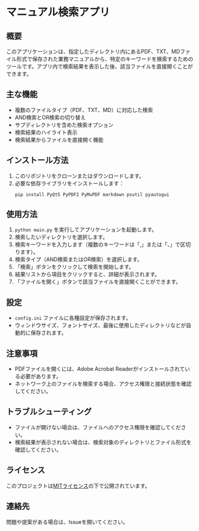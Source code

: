 # マニュアル検索アプリ

## 概要
このアプリケーションは、指定したディレクトリ内にあるPDF、TXT、MDファイル形式で保存された業務マニュアルから、特定のキーワードを検索するためのツールです。アプリ内で検索結果を表示した後、該当ファイルを直接開くことができます。

## 主な機能
- 複数のファイルタイプ（PDF、TXT、MD）に対応した検索
- AND検索とOR検索の切り替え
- サブディレクトリを含めた検索オプション
- 検索結果のハイライト表示
- 検索結果からファイルを直接開く機能

## インストール方法
1. このリポジトリをクローンまたはダウンロードします。
2. 必要な依存ライブラリをインストールします：
   ```
   pip install PyQt5 PyPDF2 PyMuPDF markdown psutil pyautogui
   ```

## 使用方法
1. `python main.py` を実行してアプリケーションを起動します。
2. 検索したいディレクトリを選択します。
3. 検索キーワードを入力します（複数のキーワードは「,」または「、」で区切ります）。
4. 検索タイプ（AND検索またはOR検索）を選択します。
5. 「検索」ボタンをクリックして検索を開始します。
6. 結果リストから項目をクリックすると、詳細が表示されます。
7. 「ファイルを開く」ボタンで該当ファイルを直接開くことができます。

## 設定
- `config.ini` ファイルに各種設定が保存されます。
- ウィンドウサイズ、フォントサイズ、最後に使用したディレクトリなどが自動的に保存されます。

## 注意事項
- PDFファイルを開くには、Adobe Acrobat Readerがインストールされている必要があります。
- ネットワーク上のファイルを検索する場合、アクセス権限と接続状態を確認してください。

## トラブルシューティング
- ファイルが開けない場合は、ファイルへのアクセス権限を確認してください。
- 検索結果が表示されない場合は、検索対象のディレクトリとファイル形式を確認してください。

## ライセンス
このプロジェクトは[MITライセンス](https://opensource.org/licenses/MIT)の下で公開されています。

## 連絡先
問題や提案がある場合は、Issueを開いてください。
